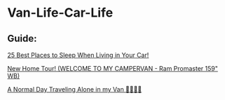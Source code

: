 # Van-Life-Car-Life
## Guide:
[25 Best Places to Sleep When Living in Your Car!](https://youtu.be/gk-_OAbkH0g)

[New Home Tour! (WELCOME TO MY CAMPERVAN - Ram Promaster 159" WB)](https://youtu.be/AJlY4aa96f0)

[A Normal Day Traveling Alone in my Van 🧍🏼‍♀️🚐](https://youtu.be/1KttaCSZ-a8)
